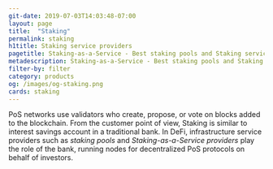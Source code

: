 ```yaml
---
git-date: 2019-07-03T14:03:48-07:00
layout: page
title:  "Staking"
permalink: staking
h1title: Staking service providers
pagetitle: Staking-as-a-Service - Best staking pools and Staking service providers.  
metadescription: Staking-as-a-Service - Best staking pools and Staking service providers. PoS networks use validators who create, propose, or vote on blocks added to the blockchain. From the end-user perspective, Staking is similar to interest savings account in a traditional bank.
filter-by: filter
category: products
og: /images/og-staking.png
cards: staking
---
```

PoS networks use validators who create, propose, or vote on blocks added to the blockchain. From the customer point of view, Staking is similar to interest savings account in a traditional bank. In DeFi, infrastructure service providers such as _staking pools_ and _Staking-as-a-Service providers_ play the role of the bank, running nodes for decentralized PoS protocols on behalf of investors.
